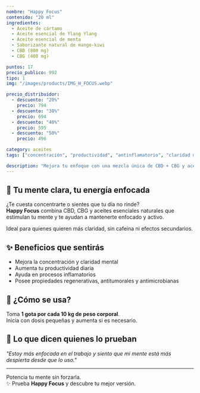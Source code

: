 ```yaml
---
nombre: "Happy Focus"
contenido: "20 ml"
ingredientes:
  - Aceite de cártamo
  - Aceite esencial de Ylang Ylang
  - Aceite esencial de menta
  - Saborizante natural de mango-kiwi
  - CBD (800 mg)
  - CBG (400 mg)

puntos: 17
precio_publico: 992
tipo: 1
img: "/images/products/IMG_H_FOCUS.webp"

precio_distribuidor:
  - descuento: "20%"
    precio: 794
  - descuento: "30%"
    precio: 694
  - descuento: "40%"
    precio: 595
  - descuento: "50%"
    precio: 496

category: aceites
tags: ["concentración", "productividad", "antinflamatorio", "claridad mental", "cbg", "cbd"]

description: "Mejora tu enfoque con una mezcla única de CBD + CBG y aceites esenciales. 800 mg de CBD y 400 mg de CBG por frasco."
---
```


## 🧠 Tu mente clara, tu energía enfocada

¿Te cuesta concentrarte o sientes que tu día no rinde?  
**Happy Focus** combina CBD, CBG y aceites esenciales naturales que estimulan tu mente y te ayudan a mantenerte enfocado y activo.

Ideal para quienes quieren más claridad, sin cafeína ni efectos secundarios.

## ✨ Beneficios que sentirás

- Mejora la concentración y claridad mental  
- Aumenta tu productividad diaria  
- Ayuda en procesos inflamatorios  
- Posee propiedades regenerativas, antitumorales y antimicrobianas

## 🧴 ¿Cómo se usa?

Toma **1 gota por cada 10 kg de peso corporal**.  
Inicia con dosis pequeñas y aumenta si es necesario.

## 💬 Lo que dicen quienes lo prueban

_"Estoy más enfocada en el trabajo y siento que mi mente está más despierta desde que lo uso."_

---

Potencia tu mente sin forzarla.  
✨ Prueba **Happy Focus** y descubre tu mejor versión.
